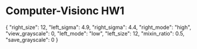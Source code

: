 # Computer-Visionc HW1
{
  "right_size": 12, 
  "left_sigma": 4.9, 
  "right_sigma": 4.4, 
  "right_mode": "high", 
  "view_grayscale": 0, 
  "left_mode": "low", 
  "left_size": 12, 
  "mixin_ratio": 0.5, 
  "save_grayscale": 0
}
